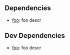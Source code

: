 <!--@dependenciesPlus()-->
## <a name="dependencies">Dependencies</a>

- [foo](https://github.com/zkochan/foo):  foo descr

<!--/@-->

<!--@devDependenciesPlus()-->
## <a name="dev-dependencies">Dev Dependencies</a>

- [foo](https://github.com/zkochan/foo):  foo descr

<!--/@-->
